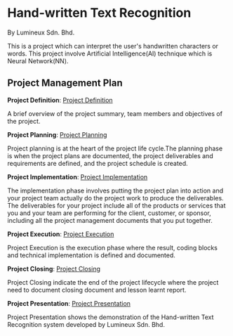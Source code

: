 # Hand-written Text Recognition
By Lumineux Sdn. Bhd.

This is a project which can interpret the user's handwritten characters or words. This project involve Artificial Intelligence(AI) technique which is Neural Network(NN).

## Project Management Plan
**Project Definition**: [Project Definition](PMP/A-Project_Definition.md)

A brief overview of the project summary, team members and objectives of the project.

**Project Planning**: [Project Planning](PMP/B-Project_Planning.md)

Project planning is at the heart of the project life cycle.The planning phase is when the project plans are documented, the project deliverables and requirements are defined, and the project schedule is created.

**Project Implementation**: [Project Implementation](PMP/C-Project_Implementation.md)

The implementation phase involves putting the project plan into action and your project team actually do the project work to produce the deliverables. The deliverables for your project include all of the products or services that you and your team are performing for the client, customer, or sponsor, including all the project management documents that you put together.

**Project Execution**: [Project Execution](PMP/D-Project_Execution.md)

Project Execution is the execution phase where the result, coding blocks and technical implementation is defined and documented.

**Project Closing**: [Project Closing](PMP/E-Project_Closing.md)

Project Closing indicate the end of the project lifecycle where the project need to document closing document and lesson learnt report.

**Project Presentation**: [Project Presentation](PMP/F-Project_Presentation.md)

Project Presentation shows the demonstration of the Hand-written Text Recognition system developed by Lumineux Sdn. Bhd.
